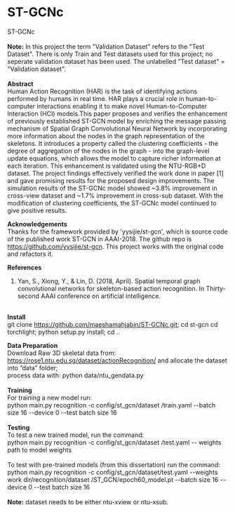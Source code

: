 # ST-GCNc
ST-GCNc  <br />
 <br /> **Note:** In this project the term "Validation Dataset" refers to the "Test Dataset". There is only Train and Test datasets used for this project; no seperate validation dataset has been used. The unlabelled "Test dataset" = "Validation dataset".  <br /> <br />
**Abstract** <br />
Human Action Recognition (HAR) is the task of identifying actions performed by humans in real time. HAR plays a crucial role in human-to-computer interactions enabling it to make novel Human-to-Computer Interaction (HCI) models.This paper proposes and verifies the enhancement of previously established ST-GCN model by enriching the message passing mechanism of Spatial Graph Convolutional Neural Network by incorporating more information about the nodes in the graph representation of the skeletons. It introduces a property called the clustering coefficients - the degree of aggregation of the nodes in the graph - into the graph-level update equations, which allows the model to capture richer information at each iteration. This enhancement is validated using the NTU-RGB+D dataset. The project findings effectively verified the work done in paper [1] and gave promising results for the proposed design improvements. The simulation results of the ST-GCNc model showed ~3.8% improvement in cross-view dataset and ~1.7% improvement in cross-sub dataset. With the modification of clustering coefficients, the ST-GCNc model continued to give positive results. 


**Acknowledgements** <br />
Thanks for the framework provided by 'yysijie/st-gcn', which is source code of the published work ST-GCN in AAAI-2018. The github repo is https://github.com/yysijie/st-gcn. This project works with the original code and refactors it.

**References** <br />
1. Yan, S., Xiong, Y., & Lin, D. (2018, April). Spatial temporal graph convolutional networks for skeleton-based action recognition. In Thirty-second AAAI conference on artificial intelligence. <br /> <br />

**Install** <br />
git clone https://github.com/maeshamahjabin/ST-GCNc.git; cd st-gcn cd torchlight; python setup.py install; cd ..

**Data Preparation** <br />
Download Raw 3D skeletal data from: https://rose1.ntu.edu.sg/dataset/actionRecognition/ and allocate the dataset into ”data” folder; <br /> process data with: python data/ntu_gendata.py  <br />  <br />
**Training** <br />
For training a new model run:  <br />
python main.py recognition -c config/st_gcn/dataset /train.yaml --batch size 16 --device 0 --test batch size 16  <br />  <br />
**Testing**  <br />
To test a new trained model, run the command:  <br />
python main.py recognition -c config/st_gcn/dataset /test.yaml -- weights path to model weights  <br />  <br />
To test with pre-trained models (from this dissertation) run the command:  <br />
python main.py recognition -c config/st_gcn/dataset/test.yaml --weights work dir/recognition/dataset /ST_GCN/epoch60_model.pt --batch size 16 --device 0 --test batch size 16  <br />  <br />
**Note:** dataset needs to be either ntu-xview or ntu-xsub.
